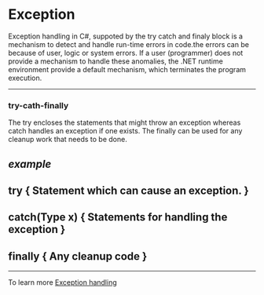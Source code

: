 # Exception

Exception handling in C#, suppoted by the try catch and finaly block is a mechanism to detect and handle run-time errors in code.the errors can be because of user, logic or system errors. If a user (programmer) does not provide a mechanism to handle these anomalies, the .NET runtime environment provide a default mechanism, which terminates the program execution.

---

### try-cath-finally
The try encloses the statements that might throw an exception whereas catch handles an exception if one exists. The finally can be used for any cleanup work that needs to be done.

***example***
---
try
{
 Statement which can cause an exception.
}
---
catch(Type x)
{
 Statements for handling the exception
}
---
finally
{
Any cleanup code
}
---

---

To learn more [Exception handling](https://www.c-sharpcorner.com/article/exception-handling-in-C-Sharp/)
